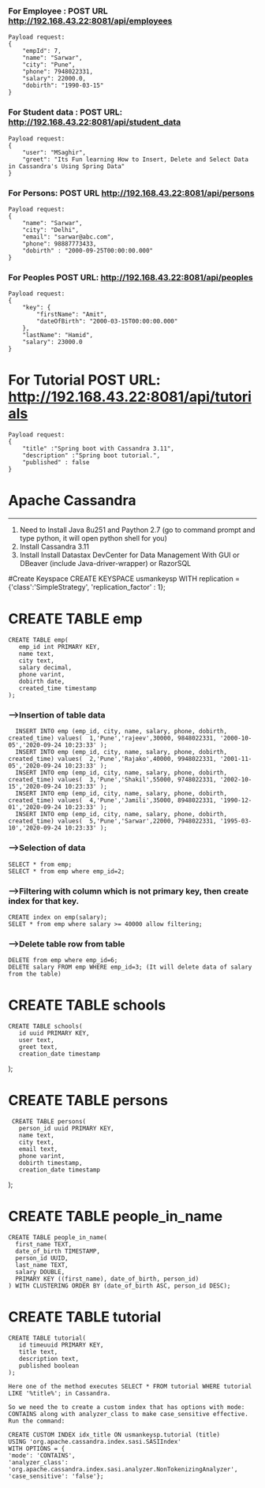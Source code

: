 ### For Employee : POST URL http://192.168.43.22:8081/api/employees
	Payload request:
	{
	    "empId": 7,
	    "name": "Sarwar",
	    "city": "Pune",
	    "phone": 7948022331,
	    "salary": 22000.0,
	    "dobirth": "1990-03-15"
	}

### For Student data : POST URL: http://192.168.43.22:8081/api/student_data
	Payload request:
	{
		"user": "MSaghir",
		"greet": "Its Fun learning How to Insert, Delete and Select Data in Cassandra's Using Spring Data"
	}

### For Persons: POST URL http://192.168.43.22:8081/api/persons
	Payload request:
	{
	    "name": "Sarwar",
	    "city": "Delhi",
	    "email": "sarwar@abc.com",
	    "phone": 98887773433,
	    "dobirth" : "2000-09-25T00:00:00.000"
	}

### For Peoples POST URL: http://192.168.43.22:8081/api/peoples
	Payload request:
	{
	    "key": {
	        "firstName": "Amit",
	        "dateOfBirth": "2000-03-15T00:00:00.000"
	    },
	    "lastName": "Hamid",
	    "salary": 23000.0
	}

# For Tutorial POST URL: http://192.168.43.22:8081/api/tutorials
	Payload request:
	{
	    "title" :"Spring boot with Cassandra 3.11",
	    "description" :"Spring boot tutorial.",
	    "published" : false
	}

# Apache Cassandra
-------------------
1. Need to Install Java 8u251 and Paython 2.7 (go to command prompt and type python, it will open python shell for you)
2. Install Cassandra 3.11
3. Install Install Datastax DevCenter for Data Management With GUI or DBeaver (include Java-driver-wrapper) or RazorSQL

#Create Keyspace
	 CREATE KEYSPACE usmankeysp WITH replication = {'class':'SimpleStrategy', 'replication_factor' : 1};

# CREATE TABLE emp
	CREATE TABLE emp(
	   emp_id int PRIMARY KEY,
	   name text,
	   city text,
	   salary decimal,
	   phone varint,
	   dobirth date,
	   created_time timestamp
	);
   
### -->Insertion of table data
	  INSERT INTO emp (emp_id, city, name, salary, phone, dobirth, created_time) values(  1,'Pune','rajeev',30000, 9848022331, '2000-10-05','2020-09-24 10:23:33' );
	  INSERT INTO emp (emp_id, city, name, salary, phone, dobirth, created_time) values(  2,'Pune','Rajako',40000, 9948022331, '2001-11-05','2020-09-24 10:23:33' );
	  INSERT INTO emp (emp_id, city, name, salary, phone, dobirth, created_time) values(  3,'Pune','Shakil',55000, 9748022331, '2002-10-15','2020-09-24 10:23:33' );
	  INSERT INTO emp (emp_id, city, name, salary, phone, dobirth, created_time) values(  4,'Pune','Jamili',35000, 8948022331, '1990-12-01','2020-09-24 10:23:33' );
	  INSERT INTO emp (emp_id, city, name, salary, phone, dobirth, created_time) values(  5,'Pune','Sarwar',22000, 7948022331, '1995-03-10','2020-09-24 10:23:33' );
 
 
### -->Selection of data
	SELECT * from emp;
	SELECT * from emp where emp_id=2;
	
### -->Filtering with column which is not primary key, then create index for that key.
	CREATE index on emp(salary);
	SELET * from emp where salary >= 40000 allow filtering;
   
### -->Delete table row from table
	DELETE from emp where emp_id=6;
	DELETE salary FROM emp WHERE emp_id=3; (It will delete data of salary from the table)

#  CREATE TABLE schools
	CREATE TABLE schools(
	   id uuid PRIMARY KEY,
	   user text,
	   greet text,
	   creation_date timestamp
   );
   

#   CREATE TABLE persons
	 CREATE TABLE persons(
	   person_id uuid PRIMARY KEY,
	   name text,
	   city text,
	   email text,
	   phone varint,
	   dobirth timestamp,
	   creation_date timestamp
   );
   
 
# 	CREATE TABLE people_in_name
	CREATE TABLE people_in_name(
	  first_name TEXT,
	  date_of_birth TIMESTAMP,
	  person_id UUID,
	  last_name TEXT,
	  salary DOUBLE,
	  PRIMARY KEY ((first_name), date_of_birth, person_id)
	) WITH CLUSTERING ORDER BY (date_of_birth ASC, person_id DESC);

# CREATE TABLE tutorial
	CREATE TABLE tutorial(
	   id timeuuid PRIMARY KEY,
	   title text,
	   description text,
	   published boolean
	);
	
	Here one of the method executes SELECT * FROM tutorial WHERE tutorial 
	LIKE '%title%'; in Cassandra.

	So we need the to create a custom index that has options with mode: 
	CONTAINS along with analyzer_class to make case_sensitive effective.
	Run the command:

	CREATE CUSTOM INDEX idx_title ON usmankeysp.tutorial (title) 
	USING 'org.apache.cassandra.index.sasi.SASIIndex' 
	WITH OPTIONS = {
	'mode': 'CONTAINS', 
	'analyzer_class': 'org.apache.cassandra.index.sasi.analyzer.NonTokenizingAnalyzer', 
	'case_sensitive': 'false'};
	
